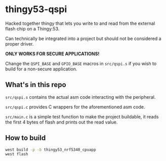 # thingy53-qspi
Hacked together thingy that lets you write to and read from the external flash chip on a Thingy:53.

Can technically be integrated into a project but should not be considered a proper driver.

**ONLY WORKS FOR SECURE APPLICATIONS!**

Change the `QSPI_BASE` and `GPIO_BASE` macros in `src/qspi.s` if you wish to build for a non-secure application.

## What's in this repo

`src/qspi.s` contains the actual asm code interacting with the peripheral.

`src/qspi.c` provides C wrappers for the aforementioned asm code.

`src/main.c` is a simple test function to make the project buildable, it reads the first 4 bytes of flash and prints out the read value.

## How to build

```sh
west build -p -b thingy53_nrf5340_cpuapp
west flash
```
